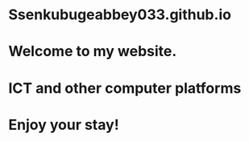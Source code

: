 # Ssenkubugeabbey033.github.io

# Welcome to my website. 

# ICT and other computer platforms 
# Enjoy your stay! 
